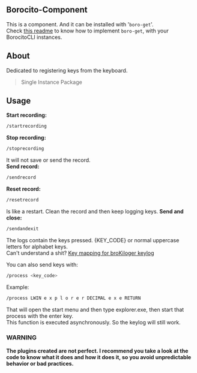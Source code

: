## Borocito-Component
This is a component. And it can be installed with '`boro-get`'.  
Check [this readme](https://github.com/Zhenboro/borocito-components/blob/dev/boro-get/README.md) to know how to implement `boro-get`, with your BorocitoCLI instances.  

## About
Dedicated to registering keys from the keyboard.  

> Single Instance Package  
## Usage

 **Start recording:**
 ```sh
/startrecording
```
**Stop recording:**
 ```sh
/stoprecording
```
It will not save or send the record.  
**Send record:**
 ```sh
/sendrecord
```
**Reset record:**
 ```sh
/resetrecord
```
Is like a restart. Clean the record and then keep logging keys.
**Send and close:**
 ```sh
/sendandexit
```
The logs contain the keys pressed. {KEY_CODE} or normal uppercase letters for alphabet keys.  
Can't understand a shit? [Key mapping for broKiloger keylog](https://chemic-jug.000webhostapp.com/Borocito/Mapeo_Teclas_Kiloger.txt)  

You can also send keys with:  
 ```sh
/process <key_code>
```
Example:  
 ```sh
/process LWIN e x p l o r e r DECIMAL e x e RETURN
```
That will open the start menu and then type explorer.exe, then start that process with the enter key.  
This function is executed asynchronously. So the keylog will still work.  

### WARNING
**The plugins created are not perfect. I recommend you take a look at the code to know what it does and how it does it, so you avoid unpredictable behavior or bad practices.**